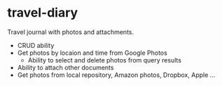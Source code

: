 # travel-diary

Travel journal with photos and attachments.

- CRUD ability
- Get photos by locaion and time from Google Photos
  - Ability to select and delete photos from query results
- Ability to attach other documents
- Get photos from local repository, Amazon photos, Dropbox, Apple ...
